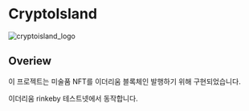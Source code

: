 # CryptoIsland
![cryptoisland_logo](https://user-images.githubusercontent.com/40536266/126930497-4f92d5f1-4d4e-44e0-97bd-3db3472da507.jpeg)


Overiew
----
이 프로젝트는 미술품 NFT를 이더리움 블록체인 발행하기 위해 구현되었습니다.

이더리움 rinkeby 테스트넷에서 동작합니다.

<!-- Website
----
[cryptoisland.art](http://cryptoisland.art)
 -->
